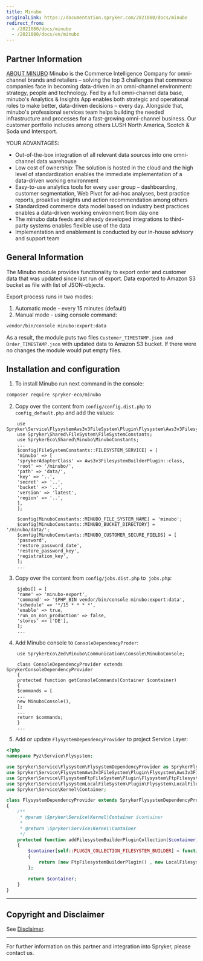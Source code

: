 ```yaml
---
title: Minubo
originalLink: https://documentation.spryker.com/2021080/docs/minubo
redirect_from:
  - /2021080/docs/minubo
  - /2021080/docs/en/minubo
---
```


## Partner Information
 [ABOUT MINUBO](https://www.minubo.com/) 
Minubo is the Commerce Intelligence Company for omni-channel brands and retailers – solving the top 3 challenges that commerce companies face in becoming data-driven in an omni-channel environment: strategy, people and technology. Fed by a full omni-channel data base, minubo's Analytics & Insights App enables both strategic and operational roles to make better, data-driven decisions – every day. Alongside that, minubo's professional services team helps building the needed infrastructure and processes for a fast-growing omni-channel business. Our customer portfolio includes among others LUSH North America, Scotch & Soda und Intersport.

YOUR ADVANTAGES: 

* Out-of-the-box integration of all relevant data sources into one omni-channel data warehouse
* Low cost of ownership: The solution is hosted in the cloud and the high level of standardization enables the immediate implementation of a data-driven working environment
* Easy-to-use analytics tools for every user group – dashboarding, customer segmentation, Web Pivot for ad-hoc analyses, best practice reports, proaktive insights und action recommendation among others
* Standardized commerce data model based on industry best practices enables a data-driven working environment from day one
* The minubo data feeds and already developed integrations to third-party systems enables flexible use of the data
* Implementation and enablement is conducted by our in-house advisory and support team 

## General Information

The Minubo module provides functionality to export order and customer data that was updated since last run of export. Data exported to Amazon S3 bucket as file with list of JSON-objects.

Export process runs in two modes:

1. Automatic mode - every 15 minutes (default)
2. Manual mode - using console command:
```bash
vendor/bin/console minubo:export:data
```
As a result, the module puts two files `Customer_TIMESTAMP.json and Order_TIMESTAMP.json` with updated data to Amazon S3 bucket. If there were no changes the module would put empty files.

## Installation and configuration

1. To install Minubo run next command in the console:
```bash
composer require spryker-eco/minubo
```
2. Copy over the content from `config/config.dist.php` to `config_default.php` and add the values:
```php...
	use Spryker\Service\FlysystemAws3v3FileSystem\Plugin\Flysystem\Aws3v3FilesystemBuilderPlugin;
	use Spryker\Shared\FileSystem\FileSystemConstants;
	use SprykerEco\Shared\Minubo\MinuboConstants;
	...
	$config[FileSystemConstants::FILESYSTEM_SERVICE] = [
	'minubo' => [
	'sprykerAdapterClass' => Aws3v3FilesystemBuilderPlugin::class,
	'root' => '/minubo/',
	'path' => 'data/',
	'key' => '..',
	'secret' => '..',
	'bucket' => '..',
	'version' => 'latest',
	'region' => '..',
	],
	];

	$config[MinuboConstants::MINUBO_FILE_SYSTEM_NAME] = 'minubo';
	$config[MinuboConstants::MINUBO_BUCKET_DIRECTORY] = '/minubo/data/';
	$config[MinuboConstants::MINUBO_CUSTOMER_SECURE_FIELDS] = [
	'password',
	'restore_password_date',
	'restore_password_key',
	'registration_key',
	];
	...
```
3. Copy over the content from `config/jobs.dist.php` to` jobs.php`:
```php...
	$jobs[] = [
	'name' => 'minubo-export',
	'command' => '$PHP_BIN vendor/bin/console minubo:export:data',
	'schedule' => '*/15 * * * *',
	'enable' => true,
	'run_on_non_production' => false,
	'stores' => ['DE'],
	];
	...
```
4. Add Minubo console to `ConsoleDependencyProder`:
```php...
	use SprykerEco\Zed\Minubo\Communication\Console\MinuboConsole;

	class ConsoleDependencyProvider extends SprykerConsoleDependencyProvider
	{
	protected function getConsoleCommands(Container $container)
	{
	$commands = [
	...
	new MinuboConsole(),
	];
	...
	return $commands;
	}
	...
```
5. Add or update `FlysystemDependencyProvider` to project Service Layer:
```php
<?php
namespace Pyz\Service\Flysystem;

use Spryker\Service\Flysystem\FlysystemDependencyProvider as SprykerFlysystemDependencyProvider;
use Spryker\Service\FlysystemAws3v3FileSystem\Plugin\Flysystem\Aws3v3FilesystemBuilderPlugin;
use Spryker\Service\FlysystemFtpFileSystem\Plugin\Flysystem\FtpFilesystemBuilderPlugin;
use Spryker\Service\FlysystemLocalFileSystem\Plugin\Flysystem\LocalFilesystemBuilderPlugin;
use Spryker\Service\Kernel\Container;

class FlysystemDependencyProvider extends SprykerFlysystemDependencyProvider
{
    /**
     * @param \Spryker\Service\Kernel\Container $container
     *
     * @return \Spryker\Service\Kernel\Container
     */
    protected function addFilesystemBuilderPluginCollection($container)
    {
        $container[self::PLUGIN_COLLECTION_FILESYSTEM_BUILDER] = function (Container $container)
        {
            return [new FtpFilesystemBuilderPlugin() , new LocalFilesystemBuilderPlugin() , new Aws3v3FilesystemBuilderPlugin() , ];
        };

        return $container;
    }
}
```
---

## Copyright and Disclaimer

See [Disclaimer](https://github.com/spryker/spryker-documentation).

---
For further information on this partner and integration into Spryker, please contact us.

<div class="hubspot-form js-hubspot-form" data-portal-id="2770802" data-form-id="163e11fb-e833-4638-86ae-a2ca4b929a41" id="hubspot-1"></div>


